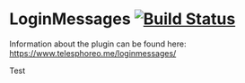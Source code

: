 # LoginMessages [![Build Status](https://ci.plex.us.org/job/LoginMessages/badge/icon)](https://ci.plex.us.org/job/LoginMessages/)

Information about the plugin can be found here: https://www.telesphoreo.me/loginmessages/

Test
